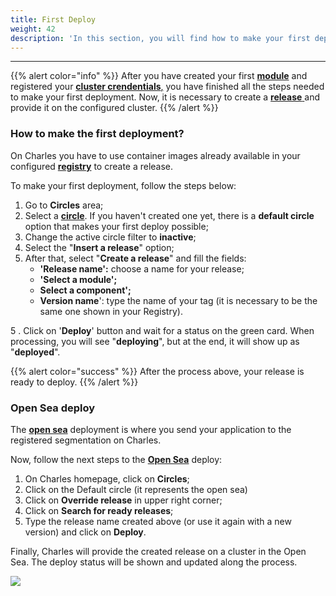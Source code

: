```yaml
---
title: First Deploy
weight: 42
description: 'In this section, you will find how to make your first deployment.'
---
```


---

{{% alert color="info" %}}
After you have created your first [**module**](creating-your-first-module/) and registered your [**cluster crendentials**,](defining-a-workspace/deploy-environment) you have finished all the steps needed to make your first deployment. Now, it is necessary to create a [**release** ](../../../../../reference/releases)and provide it on the configured cluster.
{{% /alert %}}

### How to make the first deployment? 

On Charles you have to use container images already available in your configured [**registry**](../../../../reference/registry/) to create a release.

To make your first deployment, follow the steps below: 

1. Go to **Circles** area;
2. Select a [**circle**](../../../reference/circles). If you haven't created one yet, there is a **default circle** option that makes your first deploy possible; 
3. Change the active circle filter to **inactive**;
4. Select the "**Insert a release**" option;
5. After that, select "**Create a release**" and fill the fields: 
   * **'Release name':** choose a name for your release;
   * **'Select a module';**
   * **Select a component';**
   * **Version name**': type the name of your tag \(it is necessary to be the same one shown in your Registry\). 

5 . Click on '**Deploy**' button and wait for a status on the green card. When processing, you will see "**deploying**", but at the end, it will show up as "**deployed**".

{{% alert color="success" %}}
After the process above, your release is ready to deploy. 
{{% /alert %}}

### Open Sea deploy

The [**open sea**](../../key-concepts#open-sea) deployment is where you send your application to the registered segmentation on Charles.

Now, follow the next steps to the [**Open Sea**](https://docs.charlescd.io/key-concepts) deploy:

1. On Charles homepage, click on **Circles**; 
2. Click on the Default circle \(it represents the open sea\) 
3. Click on **Override release** in upper right corner; 
4. Click on **Search for ready releases**;
5. Type the release name created above \(or use it again with a new version\) and click on **Deploy**.

Finally, Charles will provide the created release on a cluster in the Open Sea. The deploy status will be shown and updated along the process.

![](//first-deploy%20%281%29.gif)
